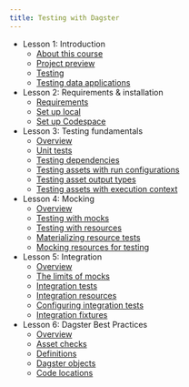 ```yaml
---
title: Testing with Dagster
---
```


- Lesson 1: Introduction
  - [About this course](/dagster-testing/lesson-1/0-about-this-course)
  - [Project preview](/dagster-testing/lesson-1/1-project-preview)
  - [Testing](/dagster-testing/lesson-1/2-testing)
  - [Testing data applications](/dagster-testing/lesson-1/3-testing-data-applications)
- Lesson 2: Requirements & installation
  - [Requirements](/dagster-testing/lesson-2/0-requirements)
  - [Set up local](/dagster-testing/lesson-2/1-set-up-local)
  - [Set up Codespace](/dagster-testing/lesson-2/2-set-up-codespace)
- Lesson 3: Testing fundamentals
  - [Overview](/dagster-testing/lesson-3/0-overview)
  - [Unit tests](/dagster-testing/lesson-3/1-unit-tests)
  - [Testing dependencies](/dagster-testing/lesson-3/2-testing-dependencies)
  - [Testing assets with run configurations](/dagster-testing/lesson-3/3-testing-assets-with-run-configurations)
  - [Testing asset output types](/dagster-testing/lesson-3/4-testing-asset-output-types)
  - [Testing assets with execution context](/dagster-testing/lesson-3/5-testing-assets-with-execution-context)
- Lesson 4: Mocking
  - [Overview](/dagster-testing/lesson-4/0-overview)
  - [Testing with mocks](/dagster-testing/lesson-4/1-testing-with-mocks)
  - [Testing with resources](/dagster-testing/lesson-4/2-testing-with-resources)
  - [Materializing resource tests](/dagster-testing/lesson-4/3-materializing-resource-tests)
  - [Mocking resources for testing](/dagster-testing/lesson-4/4-mocking-resources-for-testing)
- Lesson 5: Integration
  - [Overview](/dagster-testing/lesson-5/0-overview)
  - [The limits of mocks](/dagster-testing/lesson-5/1-the-limits-of-mocks)
  - [Integration tests](/dagster-testing/lesson-5/2-integration-tests)
  - [Integration resources](/dagster-testing/lesson-5/3-integration-resources)
  - [Configuring integration tests](/dagster-testing/lesson-5/4-configuring-integration-tests)
  - [Integration fixtures](/dagster-testing/lesson-5/5-integration-fixtures)
- Lesson 6: Dagster Best Practices
  - [Overview](/dagster-testing/lesson-6/0-overview)
  - [Asset checks](/dagster-testing/lesson-6/1-asset-checks)
  - [Definitions](/dagster-testing/lesson-6/2-definitions)
  - [Dagster objects](/dagster-testing/lesson-6/3-dagster-objects)
  - [Code locations](/dagster-testing/lesson-6/4-code-locations)
